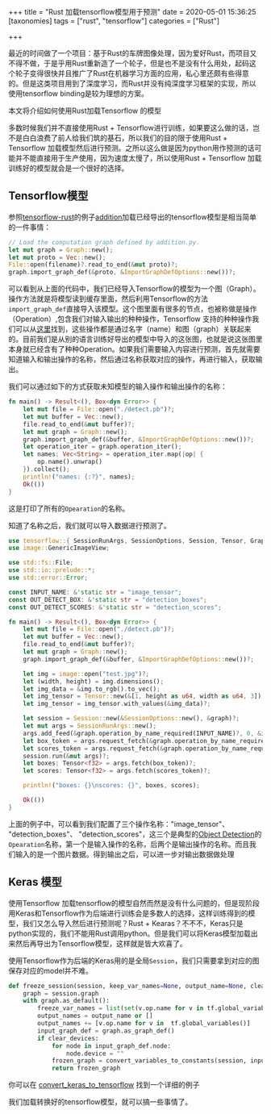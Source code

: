 +++
title = "Rust 加载tensorflow模型用于预测"
date = 2020-05-01 15:36:25
[taxonomies]
tags = ["rust", "tensorflow"]
categories = ["Rust"]

+++

最近的时间做了一个项目：基于Rust的车牌图像处理，因为爱好Rust，而项目又不得不做，于是乎用Rust重新造了一个轮子，但是也不是没有什么用处，起码这个轮子变得很快并且推广了Rust在机器学习方面的应用，私心里还颇有些得意的。但是这类项目用到了深度学习，而Rust并没有纯深度学习框架的实现，所以使用tensorflow binding是较为理想的方案。

本文将介绍如何使用Rust加载Tensorflow 的模型

<!--more-->

多数时候我们并不直接使用Rust + Tensorflow进行训练，如果要这么做的话，岂不是白白浪费了前人给我们筑的基石，所以我们的目的限于使用Rust + Tensorflow 加载模型然后进行预测。之所以这么做是因为python用作预测的话可能并不能直接用于生产使用，因为速度太慢了，所以使用Rust + Tensorflow 加载训练好的模型就会是一个很好的选择。


## Tensorflow模型

参照[tensorflow-rust](https://github.com/tensorflow/rust)的例子[addition](https://github.com/tensorflow/rust/blob/master/examples/addition.rs)加载已经导出的tensorflow模型是相当简单的一件事情：

```Rust
// Load the computation graph defined by addition.py.
let mut graph = Graph::new();
let mut proto = Vec::new();
File::open(filename)?.read_to_end(&mut proto)?;
graph.import_graph_def(&proto, &ImportGraphDefOptions::new())?;
```
可以看到从上面的代码中，我们已经导入Tensorflow的模型为一个图（Graph）。操作方法就是将模型读到缓存里面，然后利用Tensorflow的方法`import_graph_def`直接导入该模型。这个图里面有很多的节点，也被称做是操作（Operation）,包含我们对输入输出的种种操作，Tensorflow 支持的种种操作我们可以从[这里](https://github.com/tensorflow/tensorflow/blob/master/tensorflow/core/ops/ops.pbtxt)找到，这些操作都是通过名字（name）和图（graph）关联起来的。目前我们是从别的语言训练好导出的模型中导入的这张图，也就是说这张图里本身就已经含有了种种Operation。如果我们需要输入内容进行预测，首先就需要知道输入和输出操作的名称，然后通过名称获取对应的操作，再进行输入，获取输出。

我们可以通过如下的方式获取未知模型的输入操作和输出操作的名称：

```Rust
fn main() -> Result<(), Box<dyn Error>> {
    let mut file = File::open("./detect.pb")?;
    let mut buffer = Vec::new();
    file.read_to_end(&mut buffer)?;
    let mut graph = Graph::new();
    graph.import_graph_def(&buffer, &ImportGraphDefOptions::new())?;
    let operation_iter = graph.operation_iter();
    let names: Vec<String> = operation_iter.map(|op| {
        op.name().unwrap()
    }).collect();
    println!("names: {:?}", names);
    Ok(())
}
```
这是打印了所有的`Opearation`的名称。

知道了名称之后，我们就可以导入数据进行预测了。

```Rust
use tensorflow::{ SessionRunArgs, SessionOptions, Session, Tensor, Graph, ImportGraphDefOptions };
use image::GenericImageView;

use std::fs::File;
use std::io::prelude::*;
use std::error::Error;

const INPUT_NAME: &'static str = "image_tensor";
const OUT_DETECT_BOX: &'static str = "detection_boxes";
const OUT_DETECT_SCORES: &'static str = "detection_scores";

fn main() -> Result<(), Box<dyn Error>> {
    let mut file = File::open("./detect.pb")?;
    let mut buffer = Vec::new();
    file.read_to_end(&mut buffer)?;
    let mut graph = Graph::new();
    graph.import_graph_def(&buffer, &ImportGraphDefOptions::new())?;

    let img = image::open("test.jpg")?;
    let (width, height) = img.dimensions();
    let img_data = &img.to_rgb().to_vec();
    let img_tensor = Tensor::new(&[1, height as u64, width as u64, 3]);
    let img_tensor = img_tensor.with_values(&img_data)?;

    let session = Session::new(&SessionOptions::new(), &graph)?;
    let mut args = SessionRunArgs::new();
    args.add_feed(&graph.operation_by_name_required(INPUT_NAME)?, 0, &img_tensor);
    let box_token = args.request_fetch(&graph.operation_by_name_required(OUT_DETECT_BOX)?, 0);
    let scores_token = args.request_fetch(&graph.operation_by_name_required(OUT_DETECT_SCORES)?, 0);
    session.run(&mut args)?;
    let boxes: Tensor<f32> = args.fetch(box_token)?;
    let scores: Tensor<f32> = args.fetch(scores_token)?;

    println!("boxes: {}\nscores: {}", boxes, scores);

    Ok(())
}
```

上面的例子中，可以看到我们配置了三个操作名称："image_tensor"、 "detection_boxes"、 "detection_scores"，这三个是典型的[Object Detection](https://github.com/tensorflow/models/tree/master/research/object_detection)的`Opearation`名称，第一个是输入操作的名称，后两个是输出操作的名称。而且我们输入的是一个图片数据。得到输出之后，可以进一步对输出数据做处理


## Keras 模型

使用Tensorflow 加载tensorflow的模型自然而然是没有什么问题的，但是现阶段用Keras和Tensorflow作为后端进行训练会是多数人的选择，这样训练得到的模型，我们又怎么导入然后进行预测呢？Rust + Kearas？不不不，Keras只是python实现的，我们不能用Rust调用python。但是我们可以将Keras模型加载出来然后再导出为Tensorflow模型，这样就是皆大欢喜了。

使用Tensorflow作为后端的Keras用的是全局`Session`，我们只需要拿到对应的图保存对应的model并不难。

```python
def freeze_session(session, keep_var_names=None, output_name=None, clear_devices=True):
    graph = session.graph
    with graph.as_default():
        freeze_var_names = list(set(v.op.name for v in tf.global_variables()).difference(keep_var_names or []))
        output_names = output_name or []
        output_names += [v.op.name for v in  tf.global_variables()]
        input_graph_def = graph.as_graph_def()
        if clear_devices:
            for node in input_graph_def.node:
                node.device = ""
            frozen_graph = convert_variables_to_constants(session, input_graph_def, output_names, freeze_var_names)
            return frozen_graph
```

你可以在 [convert_keras_to_tensorflow](https://github.com/kingrongH/convert_keras_to_tensorflow) 找到一个详细的例子

我们加载转换好的tensorflow模型，就可以搞一些事情了。
